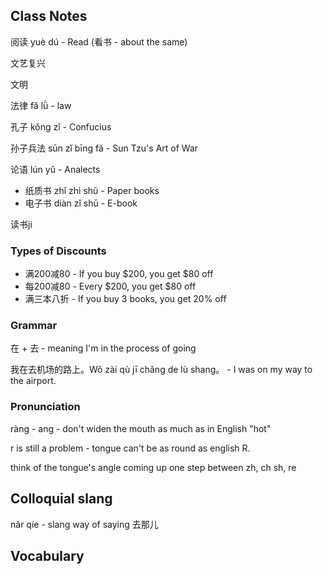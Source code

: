 
## Class Notes

阅读 yuè dú - Read (看书 - about the same)

文艺复兴 

文明

法律 fǎ lǜ - law

孔子 kǒng zǐ - Confucius

孙子兵法 sūn zǐ bīng fǎ - Sun Tzu's Art of War

论语 lún yǔ - Analects

- 纸质书 zhǐ zhì shū - Paper books
- 电子书 diàn zǐ shū - E-book

读书ji

### Types of Discounts
- 满200减80 - If you buy $200, you get $80 off
- 每200减80 - Every $200, you get $80 off
- 满三本八折 - If you buy 3 books, you get 20% off


### Grammar

在 + 去 - meaning I'm in the process of going

我在去机场的路上。Wǒ zài qù jī chǎng de lù shang。 - I was on my way to the airport.

### Pronunciation

ràng - ang - don't widen the mouth as much as in English "hot"

r is still a problem - tongue can't be as round as english R. 

think of the tongue's angle coming up one step between zh, ch sh, re


## Colloquial slang

nǎr qíe - slang way of saying 去那儿

## Vocabulary
